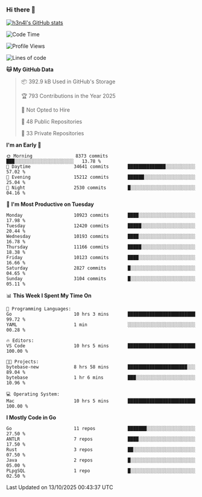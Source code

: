 ### Hi there 👋

[![h3n4l's GitHub stats](https://github-readme-stats.vercel.app/api?username=h3n4l&count_private=true&show_icons=true&theme=radical)](https://github.com/h3n4l/github-readme-stats)

<!--START_SECTION:waka-->
![Code Time](http://img.shields.io/badge/Code%20Time-2%2C323%20hrs%2058%20mins-blue)

![Profile Views](http://img.shields.io/badge/Profile%20Views-1-blue)

![Lines of code](https://img.shields.io/badge/From%20Hello%20World%20I%27ve%20Written-22.8%20million%20lines%20of%20code-blue)

**🐱 My GitHub Data** 

> 📦 392.9 kB Used in GitHub's Storage 
 > 
> 🏆 793 Contributions in the Year 2025
 > 
> 🚫 Not Opted to Hire
 > 
> 📜 48 Public Repositories 
 > 
> 🔑 33 Private Repositories 
 > 
**I'm an Early 🐤** 

```text
🌞 Morning                8373 commits        ███░░░░░░░░░░░░░░░░░░░░░░   13.78 % 
🌆 Daytime                34641 commits       ██████████████░░░░░░░░░░░   57.02 % 
🌃 Evening                15212 commits       ██████░░░░░░░░░░░░░░░░░░░   25.04 % 
🌙 Night                  2530 commits        █░░░░░░░░░░░░░░░░░░░░░░░░   04.16 % 
```
📅 **I'm Most Productive on Tuesday** 

```text
Monday                   10923 commits       ████░░░░░░░░░░░░░░░░░░░░░   17.98 % 
Tuesday                  12420 commits       █████░░░░░░░░░░░░░░░░░░░░   20.44 % 
Wednesday                10193 commits       ████░░░░░░░░░░░░░░░░░░░░░   16.78 % 
Thursday                 11166 commits       █████░░░░░░░░░░░░░░░░░░░░   18.38 % 
Friday                   10123 commits       ████░░░░░░░░░░░░░░░░░░░░░   16.66 % 
Saturday                 2827 commits        █░░░░░░░░░░░░░░░░░░░░░░░░   04.65 % 
Sunday                   3104 commits        █░░░░░░░░░░░░░░░░░░░░░░░░   05.11 % 
```


📊 **This Week I Spent My Time On** 

```text
💬 Programming Languages: 
Go                       10 hrs 3 mins       █████████████████████████   99.72 % 
YAML                     1 min               ░░░░░░░░░░░░░░░░░░░░░░░░░   00.28 % 

🔥 Editors: 
VS Code                  10 hrs 5 mins       █████████████████████████   100.00 % 

🐱‍💻 Projects: 
bytebase-new             8 hrs 58 mins       ██████████████████████░░░   89.04 % 
bytebase                 1 hr 6 mins         ███░░░░░░░░░░░░░░░░░░░░░░   10.96 % 

💻 Operating System: 
Mac                      10 hrs 5 mins       █████████████████████████   100.00 % 
```

**I Mostly Code in Go** 

```text
Go                       11 repos            ███████░░░░░░░░░░░░░░░░░░   27.50 % 
ANTLR                    7 repos             ████░░░░░░░░░░░░░░░░░░░░░   17.50 % 
Rust                     3 repos             ██░░░░░░░░░░░░░░░░░░░░░░░   07.50 % 
Java                     2 repos             █░░░░░░░░░░░░░░░░░░░░░░░░   05.00 % 
PLpgSQL                  1 repo              █░░░░░░░░░░░░░░░░░░░░░░░░   02.50 % 
```




 Last Updated on 13/10/2025 00:43:37 UTC
<!--END_SECTION:waka-->


